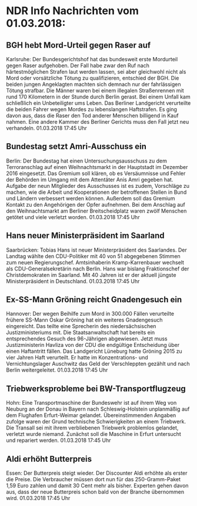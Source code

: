 # NDR Info Nachrichten vom 01.03.2018:


## BGH hebt Mord-Urteil gegen Raser auf
Karlsruhe: Der Bundesgerichtshof hat das bundesweit erste Mordurteil gegen Raser aufgehoben. Der Fall habe zwar den Ruf nach härtestmöglichen Strafen laut werden lassen, sei aber gleichwohl nicht als Mord oder vorsätzliche Tötung zu qualifizieren, entschied der BGH. Die beiden jungen Angeklagten machten sich demnach nur der fahrlässigen Tötung strafbar. Die Männer waren bei einem illegalen Straßenrennen mit rund 170 Kilometern in der Stunde durch Berlin gerast. Bei einem Unfall kam schließlich ein Unbeteiligter ums Leben. Das Berliner Landgericht verurteilte die beiden Fahrer wegen Mordes zu lebenslangen Haftstrafen. Es ging davon aus, dass die Raser den Tod anderer Menschen billigend in Kauf nahmen. Eine andere Kammer des Berliner Gerichts muss den Fall jetzt neu verhandeln. 01.03.2018 17:45 Uhr 

## Bundestag setzt Amri-Ausschuss ein
Berlin: Der Bundestag hat einen Untersuchungsausschuss zu dem Terroranschlag auf einen Weihnachtsmarkt in der Hauptstadt im Dezember 2016 eingesetzt. Das Gremium soll klären, ob es Versäumnisse und Fehler der Behörden im Umgang mit dem Attentäter Anis Amri gegeben hat. Aufgabe der neun Mitglieder des Ausschusses ist es zudem, Vorschläge zu machen, wie die Arbeit und Kooperationen der betroffenen Stellen in Bund und Ländern verbessert werden können. Außerdem soll das Gremium Kontakt zu den Angehörigen der Opfer aufnehmen. Bei dem Anschlag auf den Weihnachtsmarkt am Berliner Breitscheidplatz waren zwölf Menschen getötet und viele verletzt worden. 01.03.2018 17:45 Uhr 

## Hans neuer Ministerpräsident im Saarland
Saarbrücken: Tobias Hans ist neuer Ministerpräsident des Saarlandes. Der Landtag wählte den CDU-Politiker mit 40 von 51 abgegebenen Stimmen zum neuen Regierungschef. Amtsinhaberin Kramp-Karrenbauer wechselt als CDU-Generalsekretärin nach Berlin. Hans war bislang Fraktionschef der Christdemokraten im Saarland. Mit 40 Jahren ist er der aktuell jüngste Ministerpräsident in Deutschland. 01.03.2018 17:45 Uhr 

## Ex-SS-Mann Gröning reicht Gnadengesuch ein
Hannover:    Der wegen Beihilfe zum Mord in 300.000 Fällen verurteilte frühere SS-Mann Oskar Gröning hat ein weiteres Gnadengesuch eingereicht. Das teilte eine Sprecherin des niedersächsischen Justizministeriums mit. Die Staatsanwaltschaft hat bereits ein entsprechendes Gesuch des 96-Jährigen abgewiesen. Jetzt muss Justizministerin Havliza von der CDU die endgültige Entscheidung über einen Haftantritt fällen. Das Landgericht Lüneburg hatte Gröning 2015 zu vier Jahren Haft verurteilt. Er hatte im Konzentrations- und Vernichtungslager Auschwitz das Geld der Verschleppten gezählt und nach Berlin weitergeleitet. 01.03.2018 17:45 Uhr 

## Triebwerksprobleme bei BW-Transportflugzeug
Hohn: Eine Transportmaschine der Bundeswehr ist auf ihrem Weg von Neuburg an der Donau in Bayern nach Schleswig-Holstein unplanmäßig auf dem Flughafen Erfurt-Weimar gelandet. Übereinstimmenden Angaben zufolge waren der Grund technische Schwierigkeiten an einem Triebwerk. Die Transall sei mit ihrem verbliebenen Triebwerk problemlos gelandet, verletzt wurde niemand. Zunächst soll die Maschine in Erfurt untersucht und repariert werden. 01.03.2018 17:45 Uhr 

## Aldi erhöht Butterpreis
Essen: Der Butterpreis steigt wieder. Der Discounter Aldi erhöhte als erster die Preise. Die Verbraucher müssen dort nun für das 250-Gramm-Paket 1,59 Euro zahlen und damit 30 Cent mehr als bisher. Experten gehen davon aus, dass der neue Butterpreis schon bald von der Branche übernommen wird. 01.03.2018 17:45 Uhr 
